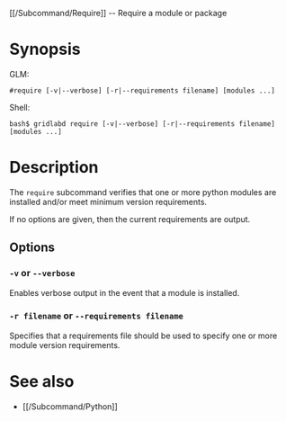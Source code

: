 [[/Subcommand/Require]] -- Require a module or package

# Synopsis

GLM:

~~~
#require [-v|--verbose] [-r|--requirements filename] [modules ...]
~~~

Shell:
~~~
bash$ gridlabd require [-v|--verbose] [-r|--requirements filename] [modules ...]
~~~

# Description

The `require` subcommand verifies that one or more python modules are installed and/or meet minimum version requirements.

If no options are given, then the current requirements are output.

## Options

### `-v` or `--verbose`

Enables verbose output in the event that a module is installed.

### `-r filename` or `--requirements filename`

Specifies that a requirements file should be used to specify one or more module version requirements.

# See also

* [[/Subcommand/Python]]
